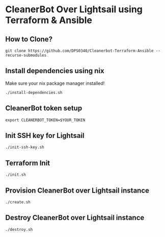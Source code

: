 # CleanerBot Over Lightsail using Terraform & Ansible

## How to Clone?

```
git clone https://github.com/DPS0340/Cleanerbot-Terraform-Ansible --recurse-submodules
```

## Install dependencies using nix

Make sure your nix package manager installed!

```
./install-dependencies.sh
```

## CleanerBot token setup

```
export CLEANERBOT_TOKEN=$YOUR_TOKEN
```

## Init SSH key for Lightsail

```
./init-ssh-key.sh
```

## Terraform Init

```
./init.sh
```

## Provision CleanerBot over Lightsail instance

```
./create.sh
```

## Destroy CleanerBot over Lightsail instance

```
./destroy.sh
```
